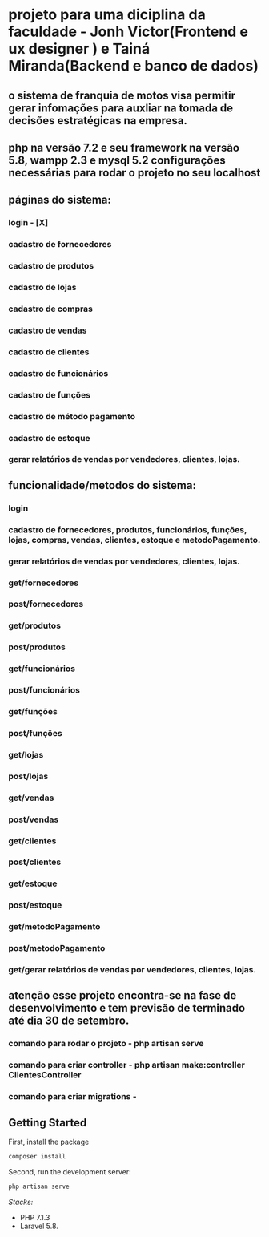 # projeto para uma diciplina da faculdade - Jonh Victor(Frontend e ux designer ) e Tainá Miranda(Backend e banco de dados)
 ## o sistema de franquia de motos visa permitir gerar infomações para auxliar na tomada de decisões estratégicas na empresa.

 ## php na versão 7.2 e seu framework na versão 5.8, wampp 2.3 e mysql 5.2 configurações necessárias para rodar o projeto no seu localhost
 ## páginas do sistema:
 ### login - [X]
 ### cadastro de fornecedores 
 ### cadastro de produtos
 ### cadastro de lojas
 ### cadastro de compras
 ### cadastro de vendas 
 ### cadastro de clientes
  ### cadastro de funcionários
 ### cadastro de funções
 ### cadastro de método pagamento
 ### cadastro de estoque


 ### gerar relatórios de vendas por vendedores, clientes, lojas.
 
 ## funcionalidade/metodos do sistema: 

 ### login 
 ### cadastro de fornecedores, produtos, funcionários, funções, lojas, compras, vendas, clientes, estoque e metodoPagamento.
  ### gerar relatórios de vendas por vendedores, clientes, lojas.

 ###  get/fornecedores
  ###  post/fornecedores

 ###  get/produtos
  ###  post/produtos

 ###  get/funcionários
  ###  post/funcionários

 ###  get/funções
  ###  post/funções

 ###  get/lojas
  ###  post/lojas

 ###  get/vendas
  ###  post/vendas

  ###  get/clientes
 ###  post/clientes

 ###  get/estoque
  ###  post/estoque

 ###  get/metodoPagamento
 ###  post/metodoPagamento

 ### get/gerar relatórios de vendas por vendedores, clientes, lojas.
 
## atenção esse projeto encontra-se na fase de desenvolvimento e tem previsão de terminado até dia 30 de setembro.
 ### comando para rodar o projeto - php artisan serve
 ### comando para criar controller -  php artisan make:controller ClientesController
  ### comando para criar migrations - 

## Getting Started

First, install the package

```bash
composer install
```

Second, run the development server:

```bash
php artisan serve
```

*Stacks:*
- PHP 7.1.3
- Laravel 5.8.
